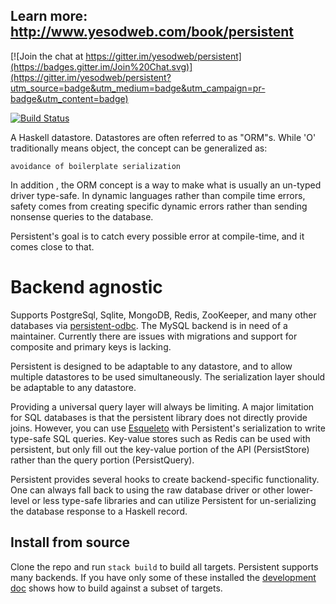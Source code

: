 ## Learn more: http://www.yesodweb.com/book/persistent

[![Join the chat at https://gitter.im/yesodweb/persistent](https://badges.gitter.im/Join%20Chat.svg)](https://gitter.im/yesodweb/persistent?utm_source=badge&utm_medium=badge&utm_campaign=pr-badge&utm_content=badge)

[![Build Status](https://travis-ci.org/yesodweb/persistent.svg?branch=master)](https://travis-ci.org/yesodweb/persistent)

A Haskell datastore. Datastores are often referred to as "ORM"s. While 'O' traditionally means object, the concept can be generalized as:

    avoidance of boilerplate serialization

In addition , the ORM concept is a way to make what is usually an un-typed driver type-safe.
In dynamic languages rather than compile time errors, safety comes from creating specific dynamic errors rather than sending nonsense queries to the database.

Persistent's goal is to catch every possible error at compile-time, and it comes close to that.

# Backend agnostic

Supports PostgreSql, Sqlite, MongoDB, Redis, ZooKeeper, and many other databases via [persistent-odbc](https://github.com/gbwey/persistent-odbc).
The MySQL backend is in need of a maintainer. Currently there are issues with migrations and support for composite and primary keys is lacking.

Persistent is designed to be adaptable to any datastore, and to allow multiple datastores to be used simultaneously.
The serialization layer should be adaptable to any datastore.

Providing a universal query layer will always be limiting.
A major limitation for SQL databases is that the persistent library does not directly provide joins.
However, you can use [Esqueleto](http://hackage.haskell.org/package/esqueleto) with Persistent's serialization to write type-safe SQL queries.
Key-value stores such as Redis can be used with persistent, but only fill out the key-value portion of the API (PersistStore) rather than the query portion (PersistQuery).

Persistent provides several hooks to create backend-specific functionality.
One can always fall back to using the raw database driver or other lower-level or less type-safe libraries and can utilize Persistent for un-serializing the database response to a Haskell record.


## Install from source

Clone the repo and run `stack build` to build all targets. Persistent
supports many backends. If you have only some of these installed the
[development doc](development.md) shows how to build against a subset of
targets.
